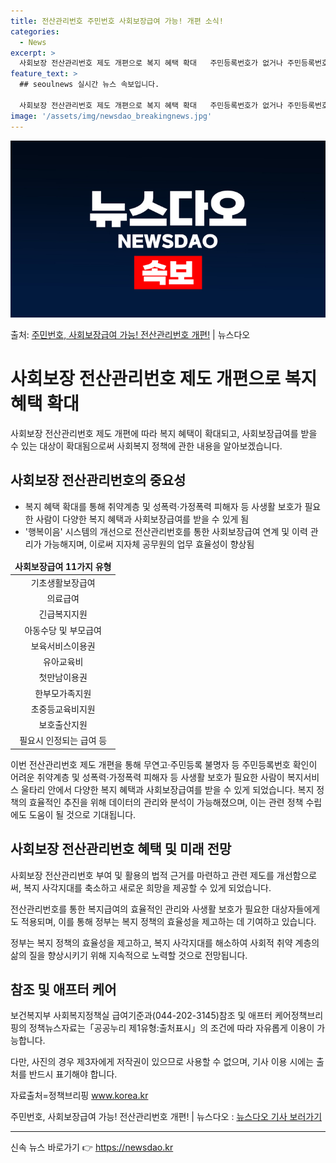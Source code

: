 ```yaml
---
title: 전산관리번호 주민번호 사회보장급여 가능! 개편 소식!
categories:
  - News
excerpt: >
  사회보장 전산관리번호 제도 개편으로 복지 혜택 확대   주민등록번호가 없거나 주민등록번호를 사용하기 어려운 …
feature_text: >
  ## seoulnews 실시간 뉴스 속보입니다.

  사회보장 전산관리번호 제도 개편으로 복지 혜택 확대   주민등록번호가 없거나 주민등록번호를 사용하기 어려운 …
image: '/assets/img/newsdao_breakingnews.jpg'
---
```


![뉴스다오 속보](/assets/img/newsdao_breakingnews.jpg)

<p>출처: <a href="https://newsdao.kr/4581" rel="dofollow">주민번호, 사회보장급여 가능! 전산관리번호 개편!</a> | 뉴스다오</p>

<h1>사회보장 전산관리번호 제도 개편으로 복지 혜택 확대</h1>
<p data-ke-size="size16">사회보장 전산관리번호 제도 개편에 따라 복지 혜택이 확대되고, 사회보장급여를 받을 수 있는 대상이 확대됨으로써 사회복지 정책에 관한 내용을 알아보겠습니다.</p>

<h2 data-ke-size="size26">사회보장 전산관리번호의 중요성</h2>
<ul>
<li>복지 혜택 확대를 통해 취약계층 및 성폭력·가정폭력 피해자 등 사생활 보호가 필요한 사람이 다양한 복지 혜택과 사회보장급여를 받을 수 있게 됨</li>
<li>'행복이음' 시스템의 개선으로 전산관리번호를 통한 사회보장급여 연계 및 이력 관리가 가능해지며, 이로써 지자체 공무원의 업무 효율성이 향상됨</li>
</ul>
<table>
<thead>
<tr>
<td style="text-align: center; height: 17px;"><b>사회보장급여 11가지 유형</b></td>
</tr>
</thead>
<tbody>
<tr>
<td style="text-align: center; height: 17px;">기초생활보장급여</td>
</tr>
<tr>
<td style="text-align: center; height: 17px;">의료급여</td>
</tr>
<tr>
<td style="text-align: center; height: 17px;">긴급복지지원</td>
</tr>
<tr>
<td style="text-align: center; height: 17px;">아동수당 및 부모급여</td>
</tr>
<tr>
<td style="text-align: center; height: 17px;">보육서비스이용권</td>
</tr>
<tr>
<td style="text-align: center; height: 17px;">유아교육비</td>
</tr>
<tr>
<td style="text-align: center; height: 17px;">첫만남이용권</td>
</tr>
<tr>
<td style="text-align: center; height: 17px;">한부모가족지원</td>
</tr>
<tr>
<td style="text-align: center; height: 17px;">초중등교육비지원</td>
</tr>
<tr>
<td style="text-align: center; height: 17px;">보호출산지원</td>
</tr>
<tr>
<td style="text-align: center; height: 17px;">필요시 인정되는 급여 등</td>
</tr>
</tbody>
</table>
<p data-ke-size="size16">이번 전산관리번호 제도 개편을 통해 무연고·주민등록 불명자 등 주민등록번호 확인이 어려운 취약계층 및 성폭력·가정폭력 피해자 등 사생활 보호가 필요한 사람이 복지서비스 울타리 안에서 다양한 복지 혜택과 사회보장급여를 받을 수 있게 되었습니다. 복지 정책의 효율적인 추진을 위해 데이터의 관리와 분석이 가능해졌으며, 이는 관련 정책 수립에도 도움이 될 것으로 기대됩니다.</p>

<h2 data-ke-size="size26">사회보장 전산관리번호 혜택 및 미래 전망</h2>
<p data-ke-size="size16">사회보장 전산관리번호 부여 및 활용의 법적 근거를 마련하고 관련 제도를 개선함으로써, 복지 사각지대를 축소하고 새로운 희망을 제공할 수 있게 되었습니다.</p>
<p data-ke-size="size16">전산관리번호를 통한 복지급여의 효율적인 관리와 사생활 보호가 필요한 대상자들에게도 적용되며, 이를 통해 정부는 복지 정책의 효율성을 제고하는 데 기여하고 있습니다.</p>
<p data-ke-size="size16">정부는 복지 정책의 효율성을 제고하고, 복지 사각지대를 해소하여 사회적 취약 계층의 삶의 질을 향상시키기 위해 지속적으로 노력할 것으로 전망됩니다.</p>

<h2 data-ke-size="size26">참조 및 애프터 케어</h2>
<p data-ke-size="size16">보건복지부 사회복지정책실 급여기준과(044-202-3145)참조 및 애프터 케어정책브리핑의 정책뉴스자료는「공공누리 제1유형:출처표시」의 조건에 따라 자유롭게 이용이 가능합니다.</p>
<p data-ke-size="size16">다만, 사진의 경우 제3자에게 저작권이 있으므로 사용할 수 없으며, 기사 이용 시에는 출처를 반드시 표기해야 합니다.</p>
<p data-ke-size="size16">자료출처=정책브리핑 <a href="https://www.korea.kr/" target="_blank">www.korea.kr</a></p>
<p data-ke-size="size16">주민번호, 사회보장급여 가능! 전산관리번호 개편! | 뉴스다오 : <a href="https://newsdao.kr/4581" target="_blank">뉴스다오 기사 보러가기</a></p>
<hr> 

신속 뉴스 바로가기 👉 <a href="https://newsdao.kr" rel="dofollow">https://newsdao.kr</a>


